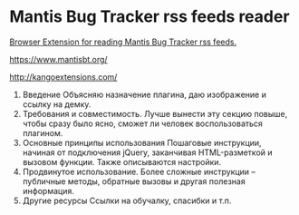 # Mantis Bug Tracker rss feeds reader

[Browser Extension for reading Mantis Bug Tracker rss feeds.](https://chrome.google.com/webstore/detail/mantis-bug-tracker-feeds/ccgphcjlelknofhcpdcllmfbojfmbeif)

https://www.mantisbt.org/

http://kangoextensions.com/

1. Введение
Объясняю назначение плагина, даю изображение и ссылку на демку.
2. Требования и совместимость.
Лучше вынести эту секцию повыше, чтобы сразу было ясно, сможет ли человек воспользоваться плагином.
3. Основные принципы использования
Пошаговые инструкции, начиная от подключения jQuery, заканчивая HTML-разметкой и вызовом функции. Также описываются настройки.
4. Продвинутое использование.
Более сложные инструкции – публичные методы, обратные вызовы и другая полезная информация.
5. Другие ресурсы
Ссылки на обучалку, спасибки и т.п.
